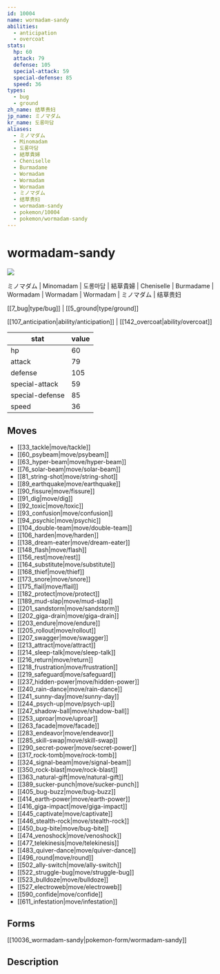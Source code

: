 ```yaml
---
id: 10004
name: wormadam-sandy
abilities:
  - anticipation
  - overcoat
stats:
  hp: 60
  attack: 79
  defense: 105
  special-attack: 59
  special-defense: 85
  speed: 36
types:
  - bug
  - ground
zh_name: 结草贵妇
jp_name: ミノマダム
kr_name: 도롱마담
aliases:
  - ミノマダム
  - Minomadam
  - 도롱마담
  - 結草貴婦
  - Cheniselle
  - Burmadame
  - Wormadam
  - Wormadam
  - Wormadam
  - ミノマダム
  - 结草贵妇
  - wormadam-sandy
  - pokemon/10004
  - pokemon/wormadam-sandy
---
```

# wormadam-sandy

![](https://raw.githubusercontent.com/PokeAPI/sprites/master/sprites/pokemon/10004.png)

ミノマダム | Minomadam | 도롱마담 | 結草貴婦 | Cheniselle | Burmadame | Wormadam | Wormadam | Wormadam | ミノマダム | 结草贵妇

[[7_bug|type/bug]] | [[5_ground|type/ground]]

[[107_anticipation|ability/anticipation]] | [[142_overcoat|ability/overcoat]]

|stat|value|
|---|---|
|hp|60|
|attack|79|
|defense|105|
|special-attack|59|
|special-defense|85|
|speed|36|


## Moves

- [[33_tackle|move/tackle]]
- [[60_psybeam|move/psybeam]]
- [[63_hyper-beam|move/hyper-beam]]
- [[76_solar-beam|move/solar-beam]]
- [[81_string-shot|move/string-shot]]
- [[89_earthquake|move/earthquake]]
- [[90_fissure|move/fissure]]
- [[91_dig|move/dig]]
- [[92_toxic|move/toxic]]
- [[93_confusion|move/confusion]]
- [[94_psychic|move/psychic]]
- [[104_double-team|move/double-team]]
- [[106_harden|move/harden]]
- [[138_dream-eater|move/dream-eater]]
- [[148_flash|move/flash]]
- [[156_rest|move/rest]]
- [[164_substitute|move/substitute]]
- [[168_thief|move/thief]]
- [[173_snore|move/snore]]
- [[175_flail|move/flail]]
- [[182_protect|move/protect]]
- [[189_mud-slap|move/mud-slap]]
- [[201_sandstorm|move/sandstorm]]
- [[202_giga-drain|move/giga-drain]]
- [[203_endure|move/endure]]
- [[205_rollout|move/rollout]]
- [[207_swagger|move/swagger]]
- [[213_attract|move/attract]]
- [[214_sleep-talk|move/sleep-talk]]
- [[216_return|move/return]]
- [[218_frustration|move/frustration]]
- [[219_safeguard|move/safeguard]]
- [[237_hidden-power|move/hidden-power]]
- [[240_rain-dance|move/rain-dance]]
- [[241_sunny-day|move/sunny-day]]
- [[244_psych-up|move/psych-up]]
- [[247_shadow-ball|move/shadow-ball]]
- [[253_uproar|move/uproar]]
- [[263_facade|move/facade]]
- [[283_endeavor|move/endeavor]]
- [[285_skill-swap|move/skill-swap]]
- [[290_secret-power|move/secret-power]]
- [[317_rock-tomb|move/rock-tomb]]
- [[324_signal-beam|move/signal-beam]]
- [[350_rock-blast|move/rock-blast]]
- [[363_natural-gift|move/natural-gift]]
- [[389_sucker-punch|move/sucker-punch]]
- [[405_bug-buzz|move/bug-buzz]]
- [[414_earth-power|move/earth-power]]
- [[416_giga-impact|move/giga-impact]]
- [[445_captivate|move/captivate]]
- [[446_stealth-rock|move/stealth-rock]]
- [[450_bug-bite|move/bug-bite]]
- [[474_venoshock|move/venoshock]]
- [[477_telekinesis|move/telekinesis]]
- [[483_quiver-dance|move/quiver-dance]]
- [[496_round|move/round]]
- [[502_ally-switch|move/ally-switch]]
- [[522_struggle-bug|move/struggle-bug]]
- [[523_bulldoze|move/bulldoze]]
- [[527_electroweb|move/electroweb]]
- [[590_confide|move/confide]]
- [[611_infestation|move/infestation]]

## Forms



[[10036_wormadam-sandy|pokemon-form/wormadam-sandy]]

## Description



